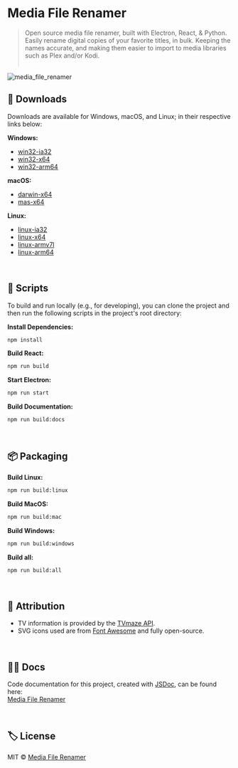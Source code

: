 # Media File Renamer
> Open source media file renamer, built with Electron, React, & Python. Easily rename digital copies of your favorite titles, in bulk. Keeping the names accurate, and making them easier to import to media libraries such as Plex and/or Kodi.<br><br>

![media_file_renamer](https://user-images.githubusercontent.com/8584126/92296836-b20bd080-eeed-11ea-9672-424185d9bbf6.gif)
<br>

## 💾 Downloads
Downloads are available for Windows, macOS, and Linux; in their respective links below:

**Windows:**
* [win32-ia32](https://drive.google.com/drive/folders/1i7FY24feb6-jBlbiwRWSe0R7v2cRFTDO?usp=sharing)
* [win32-x64](https://drive.google.com/drive/folders/1Hq-v1BJtFhL7OaaxDQft3P7NCLxoqid-?usp=sharing)
* [win32-arm64](https://drive.google.com/drive/folders/1aj5qD6S8OL8Fg3QsJvcdTm47izCjcFif?usp=sharing)

**macOS:**
* [darwin-x64](https://drive.google.com/drive/folders/1lCCQaov2lybORGN520YRSb9MeY9VHw6x?usp=sharing)
* [mas-x64](https://drive.google.com/drive/folders/1PHdiwPhpW2422YGrm20itUogWqpl7Qvv?usp=sharing)

**Linux:**
* [linux-ia32](https://drive.google.com/drive/folders/1jzoPyMNFV37SFibUXEtZySo76rn8uupj?usp=sharing)
* [linux-x64](https://drive.google.com/drive/folders/1F-_KpUcZIW7mlInn0MshCK5algHSoh0p?usp=sharing)
* [linux-armv7l](https://drive.google.com/drive/folders/121Txv59E5xXSPuulYzmyDJ4ib8N1Y31x?usp=sharing)
* [linux-arm64](https://drive.google.com/drive/folders/1c4J9dpEa2pO-gUWgQMjbBrLB_zrG88I2?usp=sharing)

<br>

## 📜 Scripts
To build and run locally (e.g., for developing), you can clone the project and then run the following scripts in the project's root directory:

**Install Dependencies:**
```bash
npm install
```

**Build React:**
```bash
npm run build
```

**Start Electron:**
```bash
npm run start
```

**Build Documentation:**
```bash
npm run build:docs
```
<br>

## 📦 Packaging

**Build Linux:**
```bash
npm run build:linux
```

**Build MacOS:**
```bash
npm run build:mac
```

**Build Windows:**
```bash
npm run build:windows
```

**Build all:**
```bash
npm run build:all
```
<br>

## 🙏 Attribution
* TV information is provided by the [TVmaze API](https://www.tvmaze.com/api).
* SVG icons used are from [Font Awesome](http://fontawesome.io) and fully open-source.

<br>

## 🐱‍👓 Docs
Code documentation for this project, created with [JSDoc](https://github.com/jsdoc/jsdoc), can be found here:<br>
[Media File Renamer](https://ipzard.github.io/media-file-renamer/)

<br>

## 🏷️ License
MIT © [Media File Renamer](https://github.com/iPzard/media-file-renamer/blob/master/LICENSE)